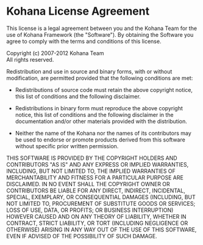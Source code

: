 # Kohana License Agreement

This license is a legal agreement between you and the Kohana Team for the use of
Kohana Framework (the "Software"). By obtaining the Software you agree to comply 
with the terms and conditions of this license.

Copyright (c) 2007-2012 Kohana Team  
All rights reserved.

Redistribution and use in source and binary forms, with or without modification, 
are permitted provided that the following conditions are met:

* Redistributions of source code must retain the above copyright notice, this 
list of conditions and the following disclaimer.

* Redistributions in binary form must reproduce the above copyright notice, this 
list of conditions and the following disclaimer in the documentation and/or 
other materials provided with the distribution.

* Neither the name of the Kohana nor the names of its contributors may be used 
to endorse or promote products derived from this software without specific prior
written permission.

THIS SOFTWARE IS PROVIDED BY THE COPYRIGHT HOLDERS AND CONTRIBUTORS "AS IS" AND 
ANY EXPRESS OR IMPLIED WARRANTIES, INCLUDING, BUT NOT LIMITED TO, THE IMPLIED 
WARRANTIES OF MERCHANTABILITY AND FITNESS FOR A PARTICULAR PURPOSE ARE 
DISCLAIMED. IN NO EVENT SHALL THE COPYRIGHT OWNER OR CONTRIBUTORS BE LIABLE FOR 
ANY DIRECT, INDIRECT, INCIDENTAL, SPECIAL, EXEMPLARY, OR CONSEQUENTIAL DAMAGES 
(INCLUDING, BUT NOT LIMITED TO, PROCUREMENT OF SUBSTITUTE GOODS OR SERVICES; 
LOSS OF USE, DATA, OR PROFITS; OR BUSINESS INTERRUPTION) HOWEVER CAUSED AND ON 
ANY THEORY OF LIABILITY, WHETHER IN CONTRACT, STRICT LIABILITY, OR TORT 
(INCLUDING NEGLIGENCE OR OTHERWISE) ARISING IN ANY WAY OUT OF THE USE OF THIS 
SOFTWARE, EVEN IF ADVISED OF THE POSSIBILITY OF SUCH DAMAGE.
